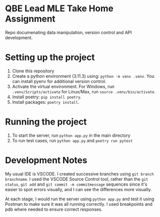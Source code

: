# QBE Lead MLE Take Home Assignment
Repo documenating data manipulation, version control and API development. 

# Setting up the project
1. Clone this repository
2. Create a python environment (3.11.3) using: `python -m venv .venv`. You can install pyenv for additional version control.
3. Activate the virtual environment. For Windows, run `.venv/Scripts/activate` for Linux/Max, run `source .venv/bin/activate`.
4. Install poetry: `pip install poetry`.
5. Install packages: `poetry install`.

# Running the project
1. To start the server, run `python app.py` in the main directory
2. To run test cases, run `python app.py` and `poetry run pytest`

# Development Notes
My usual IDE is VSCODE.  I created successive branches using `git branch branchname`. I used the VSCODE Source Control tool, rather than the `git status`, `git add` and `git commit -m commitmessage` sequences since it's easier to spot errors visually, and I can see the differences more visually. 

At each stage, I would run the server using `python app.py` and test it using Postman to make sure it was all running correctly. I used breakpoints and pdb where needed to ensure correct responses.
